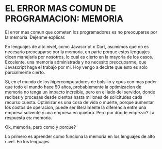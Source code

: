 # EL ERROR MAS COMUN DE PROGRAMACION: MEMORIA

El error mas comun que cometen los programadores es no preocuparse por la memoria. Dejenme explicar.

En lenguajes de alto nivel, como Javascript o Dart, asumimos que no es necesario preocuparse por la memoria, en parte porque estos lenguajes dicen manejarla por nosotros, lo cual es cierto en la mayoria de los casos. Excelente, una memoria administrada y no necesito preocuparme, que Javascript haga el trabajo por mi. Hoy vengo a decirte que esto es solo parcialmente cierto.

Si, en el mundo de los hipercomputadores de bolsillo y cpus con mas poder que todo el mundo hace 50 años, probablemente la optimizacion de memoria no tenga un impacto increible, pero en el lado del servidor, donde recibes y procesas desde cientos hasta millones de solicitudes cada recurso cuesta. Optimizar es una cosa de vida o muerte, porque aumentar los costos de operacion, puede ser literalmente la diferencia entre una empresa solvente y una empresa en quiebra. Pero por donde empezar? La respuesta es: memoria.

Ok, memoria, pero como y porque? 

Lo primero es aprender como funciona la memoria en los lenguajes de alto nivel. En los lenguajes 

